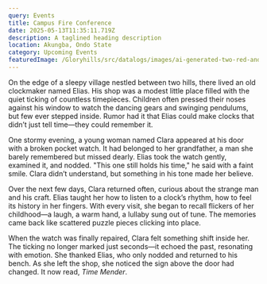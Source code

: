 ```yaml
---
query: Events
title: Campus Fire Conference
date: 2025-05-13T11:35:11.719Z
description: A taglined heading description
location: Akungba, Ondo State
category: Upcoming Events
featuredImage: /Gloryhills/src/datalogs/images/ai-generated-two-red-and-black-cars-facing-each-other-on-a-road-ready-for-a-race-generative-ai-photo-removebg-preview.png
---
```

On the edge of a sleepy village nestled between two hills, there lived an old clockmaker named Elias. His shop was a modest little place filled with the quiet ticking of countless timepieces. Children often pressed their noses against his window to watch the dancing gears and swinging pendulums, but few ever stepped inside. Rumor had it that Elias could make clocks that didn’t just tell time—they could remember it.

One stormy evening, a young woman named Clara appeared at his door with a broken pocket watch. It had belonged to her grandfather, a man she barely remembered but missed dearly. Elias took the watch gently, examined it, and nodded. "This one still holds his time," he said with a faint smile. Clara didn’t understand, but something in his tone made her believe.

Over the next few days, Clara returned often, curious about the strange man and his craft. Elias taught her how to listen to a clock’s rhythm, how to feel its history in her fingers. With every visit, she began to recall flickers of her childhood—a laugh, a warm hand, a lullaby sung out of tune. The memories came back like scattered puzzle pieces clicking into place.

When the watch was finally repaired, Clara felt something shift inside her. The ticking no longer marked just seconds—it echoed the past, resonating with emotion. She thanked Elias, who only nodded and returned to his bench. As she left the shop, she noticed the sign above the door had changed. It now read, *Time Mender*.